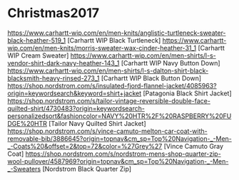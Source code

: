 # Christmas2017

https://www.carhartt-wip.com/en/men-knits/anglistic-turtleneck-sweater-black-heather-519_1 [Carhartt WIP Black Turtleneck]
https://www.carhartt-wip.com/en/men-knits/morris-sweater-wax-cinder-heather-31_1 [Carhartt WIP Cream Sweater]
https://www.carhartt-wip.com/en/men-shirts/l-s-vendor-shirt-dark-navy-heather-143_1 [Carhartt WIP Navy Button Down]
https://www.carhartt-wip.com/en/men-shirts/l-s-dalton-shirt-black-blacksmith-heavy-rinsed-273_1 [Carhartt WIP Black Button Down]
https://shop.nordstrom.com/s/insulated-fjord-flannel-jacket/4085963?origin=keywordsearch&keyword=shirt+jacket [Patagonia Black Shirt Jacket]
https://shop.nordstrom.com/s/tailor-vintage-reversible-double-face-quilted-shirt/4730483?origin=keywordsearch-personalizedsort&fashioncolor=NAVY%20HTR%2F%20RASPBERRY%20FUDGE%20HTR [Tailor Navy Quilted Shirt Jacket]
https://shop.nordstrom.com/s/vince-camuto-melton-car-coat-with-removable-bib/3886645?origin=topnav&cm_sp=Top%20Navigation-_-Men-_-Coats%20&offset=2&top=72&color=%27Grey%27 [Vince Camuto Gray Coat]
https://shop.nordstrom.com/s/nordstrom-mens-shop-quarter-zip-wool-pullover/4587969?origin=topnav&cm_sp=Top%20Navigation-_-Men-_-Sweaters [Nordstrom Black Quarter Zip]
